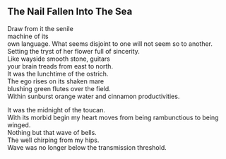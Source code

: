 The Nail Fallen Into The Sea
----------------------------
Draw from it the senile  
machine of its  
own language. What seems disjoint to one will not seem so to another.  
Setting the tryst of her flower full of sincerity.  
Like wayside smooth stone, guitars  
your brain treads from east to north.  
It was the lunchtime of the ostrich.  
The ego rises on its shaken mare  
blushing green flutes over the field.  
Within sunburst orange water and cinnamon productivities.  
  
It was the midnight of the toucan.  
With its morbid begin my heart moves from being rambunctious to being winged.  
Nothing but that wave of bells.  
The well chirping from my hips.  
Wave was no longer below the transmission threshold.  
